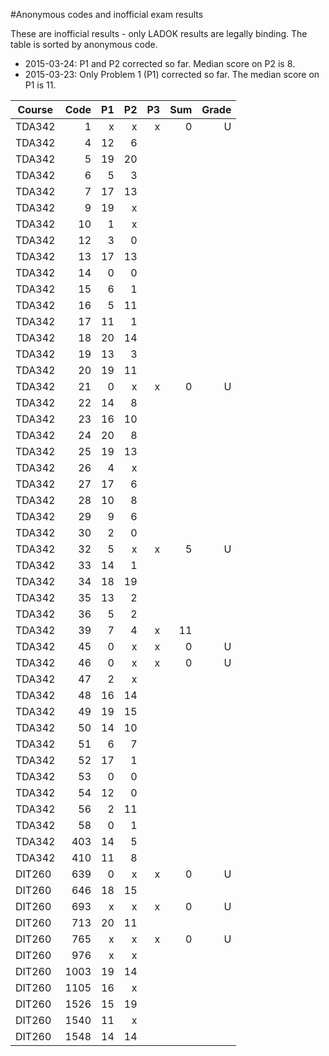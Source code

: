 #Anonymous codes and inofficial exam results

These are inofficial results - only LADOK results are legally binding.
The table is sorted by anonymous code.

* 2015-03-24: P1 and P2 corrected so far. Median score on P2 is 8.
* 2015-03-23: Only Problem 1 (P1) corrected so far. The median score on P1 is 11.


| Course | Code | P1 | P2 | P3 | Sum | Grade |
| ------ | ----:|---:|---:|---:| ---:| -----:|
| TDA342 |    1 |  x |  x |  x |   0 |   U   |
| TDA342 |    4 | 12 |  6 |    |     |       |
| TDA342 |    5 | 19 | 20 |    |     |       |
| TDA342 |    6 |  5 |  3 |    |     |       |
| TDA342 |    7 | 17 | 13 |    |     |       |
| TDA342 |    9 | 19 |  x |    |     |       |
| TDA342 |   10 |  1 |  x |    |     |       |
| TDA342 |   12 |  3 |  0 |    |     |       |
| TDA342 |   13 | 17 | 13 |    |     |       |
| TDA342 |   14 |  0 |  0 |    |     |       |
| TDA342 |   15 |  6 |  1 |    |     |       |
| TDA342 |   16 |  5 | 11 |    |     |       |
| TDA342 |   17 | 11 |  1 |    |     |       |
| TDA342 |   18 | 20 | 14 |    |     |       |
| TDA342 |   19 | 13 |  3 |    |     |       |
| TDA342 |   20 | 19 | 11 |    |     |       |
| TDA342 |   21 |  0 |  x |  x |   0 |   U   |
| TDA342 |   22 | 14 |  8 |    |     |       |
| TDA342 |   23 | 16 | 10 |    |     |       |
| TDA342 |   24 | 20 |  8 |    |     |       |
| TDA342 |   25 | 19 | 13 |    |     |       |
| TDA342 |   26 |  4 |  x |    |     |       |
| TDA342 |   27 | 17 |  6 |    |     |       |
| TDA342 |   28 | 10 |  8 |    |     |       |
| TDA342 |   29 |  9 |  6 |    |     |       |
| TDA342 |   30 |  2 |  0 |    |     |       |
| TDA342 |   32 |  5 |  x |  x |   5 |   U   |
| TDA342 |   33 | 14 |  1 |    |     |       |
| TDA342 |   34 | 18 | 19 |    |     |       |
| TDA342 |   35 | 13 |  2 |    |     |       |
| TDA342 |   36 |  5 |  2 |    |     |       |
| TDA342 |   39 |  7 |  4 |  x |  11 |       |
| TDA342 |   45 |  0 |  x |  x |   0 |   U   |
| TDA342 |   46 |  0 |  x |  x |   0 |   U   |
| TDA342 |   47 |  2 |  x |    |     |       |
| TDA342 |   48 | 16 | 14 |    |     |       |
| TDA342 |   49 | 19 | 15 |    |     |       |
| TDA342 |   50 | 14 | 10 |    |     |       |
| TDA342 |   51 |  6 |  7 |    |     |       |
| TDA342 |   52 | 17 |  1 |    |     |       |
| TDA342 |   53 |  0 |  0 |    |     |       |
| TDA342 |   54 | 12 |  0 |    |     |       |
| TDA342 |   56 |  2 | 11 |    |     |       |
| TDA342 |   58 |  0 |  1 |    |     |       |
| TDA342 |  403 | 14 |  5 |    |     |       |
| TDA342 |  410 | 11 |  8 |    |     |       |
| DIT260 |  639 |  0 |  x |  x |   0 |   U   |
| DIT260 |  646 | 18 | 15 |    |     |       |
| DIT260 |  693 |  x |  x |  x |   0 |   U   |
| DIT260 |  713 | 20 | 11 |    |     |       |
| DIT260 |  765 |  x |  x |  x |   0 |   U   |
| DIT260 |  976 |  x |  x |    |     |       |
| DIT260 | 1003 | 19 | 14 |    |     |       |
| DIT260 | 1105 | 16 |  x |    |     |       |
| DIT260 | 1526 | 15 | 19 |    |     |       |
| DIT260 | 1540 | 11 |  x |    |     |       |
| DIT260 | 1548 | 14 | 14 |    |     |       |
